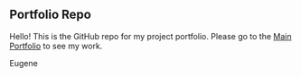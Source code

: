 ## Portfolio Repo

Hello! This is the GitHub repo for my project portfolio.  Please go to the [Main Portfolio](https://e-chong.github.io) to see my work.

Eugene